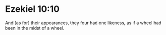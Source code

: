 # Ezekiel 10:10

And [as for] their appearances, they four had one likeness, as if a wheel had been in the midst of a wheel.